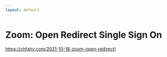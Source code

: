```yaml
---
layout: default
---
```




# Zoom: Open Redirect Single Sign On
[https://chfahy.com/2021-10-18-zoom-open-redirect)](./2021-10-18-zoom-open-redirect)
